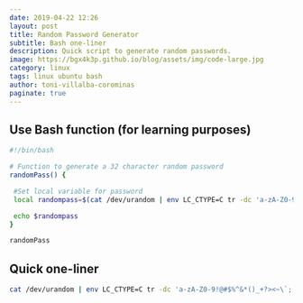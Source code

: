 ```yaml
---
date: 2019-04-22 12:26
layout: post
title: Random Password Generator
subtitle: Bash one-liner
description: Quick script to generate random passwords.
image: https://bgx4k3p.github.io/blog/assets/img/code-large.jpg
category: linux
tags: linux ubuntu bash
author: toni-villalba-corominas
paginate: true
---
```


## Use Bash function (for learning purposes)

```bash
#!/bin/bash

# Function to generate a 32 character random password
randomPass() {

 #Set local variable for password
 local randompass=$(cat /dev/urandom | env LC_CTYPE=C tr -dc 'a-zA-Z0-9!@#$%^&*()_+?><~\`;' | fold -w 32 | head -n 1)

 echo $randompass
}

randomPass
```

## Quick one-liner

```bash
cat /dev/urandom | env LC_CTYPE=C tr -dc 'a-zA-Z0-9!@#$%^&*()_+?><~\`;' | fold -w 32 | head -n 1
```
